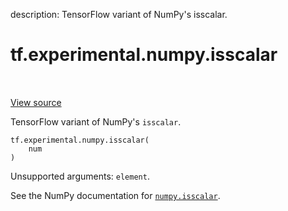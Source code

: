 description: TensorFlow variant of NumPy's isscalar.

<div itemscope itemtype="http://developers.google.com/ReferenceObject">
<meta itemprop="name" content="tf.experimental.numpy.isscalar" />
<meta itemprop="path" content="Stable" />
</div>

# tf.experimental.numpy.isscalar

<!-- Insert buttons and diff -->

<table class="tfo-notebook-buttons tfo-api nocontent" align="left">

</table>

<a target="_blank" class="external" href="/code/stable/tensorflow/python/ops/numpy_ops/np_array_ops.py">View source</a>



TensorFlow variant of NumPy's `isscalar`.


<pre class="devsite-click-to-copy prettyprint lang-py tfo-signature-link">
<code>tf.experimental.numpy.isscalar(
    num
)
</code></pre>



<!-- Placeholder for "Used in" -->

Unsupported arguments: `element`.

See the NumPy documentation for [`numpy.isscalar`](https://numpy.org/doc/stable/reference/generated/numpy.isscalar.html).